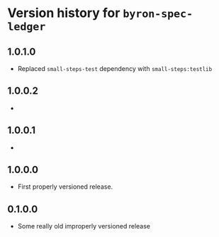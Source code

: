 # Version history for `byron-spec-ledger`

## 1.0.1.0

* Replaced `small-steps-test` dependency with `small-steps:testlib`

## 1.0.0.2

*

## 1.0.0.1

*

## 1.0.0.0

* First properly versioned release.

## 0.1.0.0

* Some really old improperly versioned release
